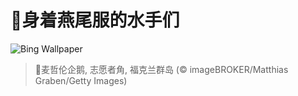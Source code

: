 # 🔖身着燕尾服的水手们

![Bing Wallpaper](https://www.bing.com/th?id=OHR.MagellanicPenguin_ZH-CN3177950090_1920x1080.jpg&rf=LaDigue_1920x1080.jpg&pid=hp)

> 📝麦哲伦企鹅, 志愿者角, 福克兰群岛 (© imageBROKER/Matthias Graben/Getty Images)
